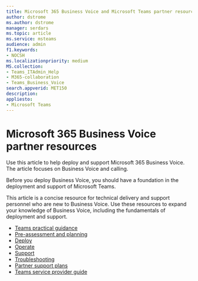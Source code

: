 ```yaml
---
title: Microsoft 365 Business Voice and Microsoft Teams partner resources
author: dstrome 
ms.author: dstrome
manager: serdars
ms.topic: article
ms.service: msteams
audience: admin
f1.keywords:
- NOCSH
ms.localizationpriority: medium
MS.collection: 
- Teams_ITAdmin_Help
- M365-collaboration
- Teams_Business_Voice
search.appverid: MET150
description: 
appliesto: 
- Microsoft Teams
---
```


# Microsoft 365 Business Voice partner resources

Use this article to help deploy and support Microsoft 365 Business Voice. The article focuses on Business Voice and calling.

Before you deploy Business Voice, you should have a foundation in the deployment and support of Microsoft Teams.

This article is a concise resource for technical delivery and support personnel who are new to Business Voice. Use these resources to expand your knowledge of Business Voice, including the fundamentals of deployment and support.

- [Teams practical guidance](../cloud-voice-landing-page.md)
- [Pre-assessment and planning](../3-envision-evaluate-my-environment.md)
- [Deploy](../3-onboard-deploy-my-service.md)
- [Operate](../1-drive-value-operate-my-service.md)
- [Support](../prepare-network.md)
- [Troubleshooting](../connectivity-issues.md)
- [Partner support plans](https://partner.microsoft.com/support/partnersupport)
- [Teams service provider guide](https://aka.ms/teamsserviceproviderguide)
